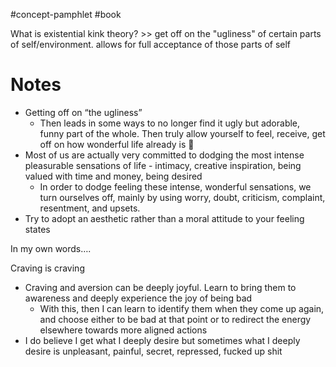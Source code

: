#concept-pamphlet #book 

What is existential kink theory? >> get off on the "ugliness" of certain parts of self/environment. allows for full acceptance of those parts of self

# Notes

- Getting off on “the ugliness”
	- Then leads in some ways to no longer find it ugly but adorable, funny part of the whole. Then truly allow yourself to feel, receive, get off on how wonderful life already is 🥰
- Most of us are actually very committed to dodging the most intense pleasurable sensations of life - intimacy, creative inspiration, being valued with time and money, being desired 
	- In order to dodge feeling these intense, wonderful sensations, we turn ourselves off, mainly by using worry, doubt, criticism, complaint, resentment, and upsets.
- Try to adopt an aesthetic rather than a moral attitude to your feeling states


In my own words….

Craving is craving

- Craving and aversion can be deeply joyful. Learn to bring them to awareness and deeply experience the joy of being bad
	- With this, then I can learn to identify them when they come up again, and choose either to be bad at that point or to redirect the energy elsewhere towards more aligned actions
- I do believe I get what I deeply desire but sometimes what I deeply desire is unpleasant, painful, secret, repressed, fucked up shit 


